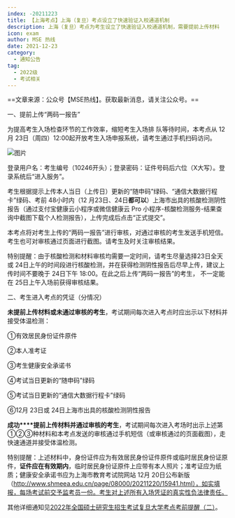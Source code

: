 ```yaml
---
index: -20211223
title: 【上海考点】上海（复旦）考点设立了快速验证入校通道机制
description: 上海（复旦）考点为考生设立了快速验证入校通道机制，需要提前上传材料
icon: exam
author: MSE 热线
date: 2021-12-23
category:
  - 通知公告
tag:
  - 2022级
  - 考试相关
---
```


==文章来源：公众号【MSE热线】。获取最新消息，请关注公众号。==

一、提前上传“两码一报告”

为提高考生入场检查环节的工作效率，缩短考生入场排 队等待时间，本考点从 12月 23日（周四）12:00起开放考生入场申报系统，请考生通过手机扫码访问。

![图片](https://zhuye-1308301598.file.myqcloud.com/markdown/640-20220501121632874.png)

登录用户名：考生编号（10246开头）；登录密码：证件号码后六位（X大写）。登录系统后“进入服务”。

考生根据提示上传本人当日（上传日）更新的“随申码”绿码、“通信大数据行程卡”绿码、考前 48小时内（12 月23日、24日**都可以**）上海市出具的核酸检测阴性报告（通过支付宝健康云小程序或微信健康云 Pro 小程序-核酸检测服务-结果查询中截图下载个人检测报告），上传完成后点击“正式提交”。

本考点将对考生上传的“两码一报告”进行审核，对通过审核的考生发送手机短信。考生也可对审核通过页面进行截图。请考生及时关注审核结果。

特别提醒：由于核酸检测和材料审核均需要一定时间，请考生尽量选择23日全天或 24日上午的时间段进行核酸检测，并在获得检测阴性报告后尽早上传，建议上传时间不要晚于 24日下午 18:00。在此之后上传“两码一报告”的考生， 不一定能在 25日上午入场前获得审核结果。

二、考生进入考点的凭证（分情况）

**未提前上传材料或未通过审核的考生**，考试期间每次进入考点时应出示以下材料并接受体温检测：

①有效居民身份证件原件

②本人准考证

③考生健康安全承诺书

④考试当日更新的“随申码”绿码

⑤考试当日更新的“通信大数据行程卡”绿码

⑥12月 23日或 24日上海市出具的核酸检测阴性报告

**成功****提前上传材料并通过审核的考生**，考试期间每次进入考场时出示上述第①②③种材料和本考点发送的审核通过手机短信（或审核通过的页面截图），走快速通道并接受体温检测。

特别提醒：上述材料中，身份证件应为有效居民身份证件原件或临时居民身份证原件，**证件应在有效期内**，临时居民身份证原件上应带有本人照片；准考证应为纸质；健康安全承诺书应为上海市教育考试院网站 12月 20日公布新版（http://www.shmeea.edu.cn/page/08000/20211220/15941.html），如实填报，每场考试前交予监考员一份。考生对上述所有入场凭证的真实性负法律责任。

其他详细通知见[2022年全国硕士研究生招生考试复旦大学考点考前提醒（二）](https://gsao.fudan.edu.cn/8b/01/c15014a428801/page.htm)。

